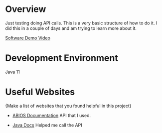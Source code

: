 # Overview

Just testing doing API calls. This is a very basic structure of how to do it. I did this in
a couple of days and am trying to learn more about it. 

[Software Demo Video](https://youtu.be/_sf6Vu0OyXI)

# Development Environment
Java 11

# Useful Websites

{Make a list of websites that you found helpful in this project}
* [ABIOS Documentation](https://www.w3schools.com/cpp/default.asp)
API that I used.

* [Java Docs](https://openjdk.java.net/groups/net/httpclient/intro.html)
Helped me call the API
